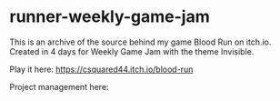 # runner-weekly-game-jam

This is an archive of the source behind my game Blood Run on itch.io.  
Created in 4 days for Weekly Game Jam with the theme Invisible.


Play it here:
https://csquared44.itch.io/blood-run

Project management here:
